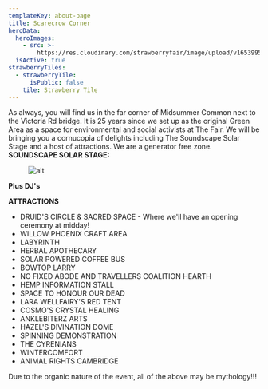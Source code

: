 ```yaml
---
templateKey: about-page
title: Scarecrow Corner
heroData:
  heroImages:
    - src: >-
        https://res.cloudinary.com/strawberryfair/image/upload/v1653995981/Banner/Scarecrow_rqbkm3.jpg
  isActive: true
strawberryTiles:
  - strawberryTile:
      isPublic: false
    tile: Strawberry Tile
---
```

As always, you will find us in the far corner of Midsummer Common next to the Victoria Rd bridge.
It is 25 years since we set up as the original Green Area as a space for environmental and social activists at The Fair.
We will be bringing you a cornucopia of delights including The Soundscape Solar Stage and a host of attractions. We are a generator free zone.
**SOUNDSCAPE SOLAR STAGE:**

<figure><img src="https://res.cloudinary.com/strawberryfair/image/upload/v1653854450/Scarecrow_Corner_New_Set_List_jvyzmt.jpg" alt="alt" class="html-embedded-image-medium"></figure>

**Plus DJ's**

**ATTRACTIONS**

* DRUID'S CIRCLE & SACRED SPACE - Where we'll have an opening ceremony at midday!
* WILLOW PHOENIX CRAFT AREA
* LABYRINTH
* HERBAL APOTHECARY
* SOLAR POWERED COFFEE BUS
* BOWTOP LARRY
* NO FIXED ABODE AND TRAVELLERS COALITION HEARTH
* HEMP INFORMATION STALL
* SPACE TO HONOUR OUR DEAD
* LARA WELLFAIRY'S RED TENT
* COSMO'S CRYSTAL HEALING
* ANKLEBITERZ ARTS
* HAZEL'S DIVINATION DOME
* SPINNING DEMONSTRATION
* THE CYRENIANS
* WINTERCOMFORT
* ANIMAL RIGHTS CAMBRIDGE

Due to the organic nature of the event, all of the above may be mythology!!!
